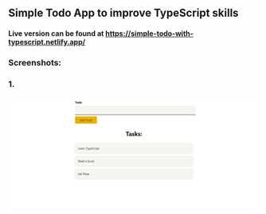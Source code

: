 ## Simple Todo App to improve TypeScript skills

#### Live version can be found at https://simple-todo-with-typescript.netlify.app/

### Screenshots:
### 1.
![alt screenshot](https://github.com/amarborz/mockups/blob/main/todoWithTypescript/Screenshot%20(16).png)
